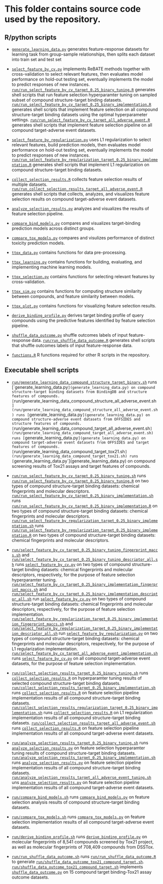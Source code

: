 # This folder contains source code used by the repository.

## R/python scripts 

+ [`generate_learning_data.py`](generate_learning_data.py) generates feature-response datasets for learning task from group-sample relationships, then splits each dataset into train set and test set   

+ [`select_feature_by_cv.py`](select_feature_by_cv.py) implements ReBATE methods together with cross-validation to select relevant features, then evaluates model performance on hold-out testing set, eventually implements the model to predict responses of new instances. [`run/run_select_feature_by_cv_target_0.25_binary_tuning.R`](run/run_select_feature_by_cv_target_0.25_binary_tuning.R) generates shell scripts that run feature selection hyperparamter tuning on sampled subset of compound structure-target binding datasets. [`run/run_select_feature_by_cv_target_0.25_binary_implementation.R`](run/run_select_feature_by_cv_target_0.25_binary_implementation.R) generates shell scripts that implement feature selection on all compound structure-target binding datasets using the optimal hyperparameter settings. [`run/run_select_feature_by_cv_target_all_adverse_event.R`](run/run_select_feature_by_cv_target_all_adverse_event.R) generates shell scripts that implement feature selection pipeline on all compound target-adverse event datasets.

+ [`select_feature_by_regularization.py`](select_feature_by_regularization.py) uses L1 regularization to select relevant features, build prediction models, then evaluates model performance on hold-out testing set, eventually implements the model to predict responses of new instances. [`run/run_select_feature_by_regularization_target_0.25_binary_implementation.R`](run/run_select_feature_by_regularization_target_0.25_binary_implementation.R) generates shell scripts that implement L1 regularization on compound structure-target binding datasets.

+ [`collect_selection_results.R`](collect_selection_results.R) collects feature selection results of multiple datasets. [`run/run_collect_selection_results_target_all_adverse_event.R`](run/run_collect_selection_results_target_all_adverse_event.R) generates shell scripts that collects, analyzes, and visualizes feature selection results on compound target-adverse event datasets.

+ [`analyze_selection_results.py`](analyze_selection_results.py) analyzes and visualizes the results of feature selection pipeline.  

+ [`compare_bind_models.py`](compare_bind_models.py) compares and visualizes target-binding prediction models across distinct groups.

+ [`compare_tox_models.py`](compare_tox_models.py) compares and visulizes performance of distinct toxicity prediction models.

+ [`ttox_data.py`](ttox_data.py) contains functions for data pre-processing.

+ [`ttox_learning.py`](ttox_learning.py) contains functions for building, evaluating, and implementing machine learning models.

+ [`ttox_selection.py`](ttox_selection.py) contains functions for selecting relevant features by cross-validation.

+ [`ttox_sim.py`](ttox_sim.py) contains functions for computing structure similarity between compounds, and feature similarity between models.

+ [`ttox_plot.py`](ttox_plot.py) contains functions for visualizing feature selection results. 

+ [`derive_binding_profile.py`](derive_binding_profile.py) derives target binding profile of query compounds using the predictive features identified by feature selection pipeline.

+ [`shuffle_data_outcome.py`](shuffle_data_outcome.py) shuffle outcomes labels of input feature-response data. [`run/run_shuffle_data_outcome.R`](run/run_shuffle_data_outcome.R) generates shell scripts that shuffle outcomes labels of input feature-response data.

+ [`functions.R`](functions.R) R functions required for other R scripts in the repository.

## Executable shell scripts

+ [`run/generate_learning_data_compound_structure_target_binary.sh`](run/generate_learning_data_compound_structure_target_binary.sh`) runs [`generate_learning_data.py`](generate_learning_data.py) on compound structure-target binding datasets from BindingDB and structure features of compounds. [`run/generate_learning_data_compound_structure_all_adverse_event.sh`](run/generate_learning_data_compound_structure_all_adverse_event.sh) runs [`generate_learning_data.py`](generate_learning_data.py) on compound structure-adverse event datasets from OFFSIDES and structure features of compounds. [`run/generate_learning_data_compound_target_all_adverse_event.sh`](run/generate_learning_data_compound_target_all_adverse_event.sh) runs [`generate_learning_data.py`](generate_learning_data.py) on compound target-adverse event datasets from OFFSIDES and target features of compounds. [`run/generate_learning_data_compound_target_tox21.sh`](run/generate_learning_data_compound_target_tox21.sh) runs [`generate_learning_data.py`](generate_learning_data.py) on compound screening results of Tox21 assays and target features of compounds.

+ [`run/run_select_feature_by_cv_target_0.25_binary_tuning.sh`](run/run_select_feature_by_cv_target_0.25_binary_tuning.sh) runs [`run/run_select_feature_by_cv_target_0.25_binary_tuning.R`](run/run_select_feature_by_cv_target_0.25_binary_tuning.R) on two types of compound structure-target binding datasets: chemical fingerprints and molecular descriptors. [`run/run_select_feature_by_cv_target_0.25_binary_implementation.sh`](run/run_select_feature_by_cv_target_0.25_binary_implementation.sh) runs [`run/run_select_feature_by_cv_target_0.25_binary_implementation.R`](run/run_select_feature_by_cv_target_0.25_binary_implementation.R) on two types of compound structure-target binding datasets: chemical fingerprints and molecular descriptors. [`run/run_select_feature_by_regularization_target_0.25_binary_implementation.sh`](run/run_select_feature_by_regularization_target_0.25_binary_implementation.sh) runs [`run/run_select_feature_by_regularization_target_0.25_binary_implementation.R`](run/run_select_feature_by_regularization_target_0.25_binary_implementation.R) on two types of compound structure-target binding datasets: chemical fingerprints and molecular descriptors.

+ [`run/select_feature_by_cv_target_0.25_binary_tuning_fingerprint_maccs.sh`](run/select_feature_by_cv_target_0.25_binary_tuning_fingerprint_maccs.sh) and [`run/select_feature_by_cv_target_0.25_binary_tuning_descriptor_all.sh`](run/select_feature_by_cv_target_0.25_binary_tuning_descriptor_all.sh) runs [`select_feature_by_cv.py`](select_feature_by_cv.py) on two types of compound structure-target binding datasets: chemical fingerprints and molecular descriptors, respectively, for the purpose of feature selection hyperparamter tuning. [`run/select_feature_by_cv_target_0.25_binary_implementation_fingerprint_maccs.sh`](run/select_feature_by_cv_target_0.25_binary_implementation_fingerprint_maccs.sh) and [`run/select_feature_by_cv_target_0.25_binary_implementation_descriptor_all.sh`](run/select_feature_by_cv_target_0.25_binary_implementation_descriptor_all.sh) run [`select_feature_by_cv.py`](select_feature_by_cv.py) on two types of compound structure-target binding datasets: chemical fingerprints and molecular descriptors, respectively, for the purpose of feature selection implementation. [`run/select_feature_by_regularization_target_0.25_binary_implementation_fingerprint_maccs.sh`](run/select_feature_by_regularization_target_0.25_binary_implementation_fingerprint_maccs.sh) and [`run/select_feature_by_regularization_target_0.25_binary_implementation_descriptor_all.sh`](run/select_feature_by_regularization_target_0.25_binary_implementation_descriptor_all.sh) run [`select_feature_by_regularization.py`](select_feature_by_regularization.py) on two types of compound structure-target binding datasets: chemical fingerprints and molecular descriptors, respectively, for the purpose of L1 regularization implementation. [`run/select_feature_by_cv_target_all_adverse_event_implementation.sh`](run/select_feature_by_cv_target_all_adverse_event_implementation.sh) runs [`select_feature_by_cv.py`](select_feature_by_cv.py) on all compound target-adverse event datasets, for the purpose of feature selection implementation.

+ [`run/collect_selection_results_target_0.25_binary_tuning.sh`](run/collect_selection_results_target_0.25_binary_tuning.sh) runs [`collect_selection_results.R`](collect_selection_results.R) on hyperparamter tuning results of selected compound structure-target binding datasets. [`run/collect_selection_results_target_0.25_binary_implementation.sh`](run/collect_selection_results_target_0.25_binary_implementation.sh) runs [`collect_selection_results.R`](collect_selection_results.R) on feature selection pipeline implementation results of all compound structure-target binding datasets. [`run/collect_selection_results_regularization_target_0.25_binary_implementation.sh`](run/collect_selection_results_regularization_target_0.25_binary_implementation.sh) runs [`collect_selection_results.R`](collect_selection_results.R) on L1 regularization implementation results of all compound structure-target binding datasets. [`run/collect_selection_results_target_all_adverse_event.sh`](run/collect_selection_results_target_all_adverse_event.sh) runs [`collect_selection_results.R`](collect_selection_results.R) on feature selection pipeline implementation results of all compound target-adverse event datasets.

+ [`run/analyze_selection_results_target_0.25_binary_tuning.sh`](run/analyze_selection_results_target_0.25_binary_tuning.sh) runs [`analyze_selection_results.py`](analyze_selection_results.py) on feature selection hyperparamter tuning results of compound structure-target binding datasets. [`run/analyze_selection_results_target_0.25_binary_implementation.sh`](run/analyze_selection_results_target_0.25_binary_implementation.sh) runs [`analyze_selection_results.py`](analyze_selection_results.py) on feature selection pipeline implementation results of all compound structure-target binding datasets. [`run/analyze_selection_results_target_all_adverse_event_tuning.sh`](run/analyze_selection_results_target_all_adverse_event_tuning.sh) uns [`analyze_selection_results.py`](analyze_selection_results.py) on feature selection pipeline implementation results of all compound target-adverse event datasets.

+ [`run/compare_bind_models.sh`](run/compare_bind_models.sh) runs [`compare_bind_models.py`](compare_bind_models.py) on feature selection analysis results of compound structure-target binding datasets.

+ [`run/compare_tox_models.sh`](run/compare_tox_models.sh) runs [`compare_tox_models.py`](compare_tox_models.py) on feature selection implementation results of all compound target-adverse event datasets.

+ [`run/derive_binding_profile.sh`](run/derive_binding_profile.sh) runs [`derive_binding_profile.py`](derive_binding_profile.py) on molecular fingerprints of 8,541 compounds screened by Tox21 project, as well as molecular fingerprints of 708,409 compounds from DSSTox.

+ [`run/run_shuffle_data_outcome.sh`](run/run_shuffle_data_outcome.sh) runs [`run/run_shuffle_data_outcome.R`](run/run_shuffle_data_outcome.R) to generate [`run/shuffle_data_outcome_tox21_compound_target.sh`](run/shuffle_data_outcome_tox21_compound_target.sh). [`run/shuffle_data_outcome_tox21_compound_target.sh`](run/shuffle_data_outcome_tox21_compound_target.sh) implements [`shuffle_data_outcome.py`](shuffle_data_outcome.py) on 15 compound target binding-Tox21 assay outcome datasets. 
